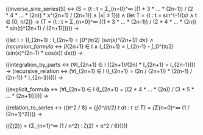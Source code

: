 ((inverse_sine_series(S) ↔ (S = {t : t = Σ_{n=0}^∞ [(1 * 3 * ... * (2n-1)) / (2 * 4 * ... * (2n)) * x^(2n+1) / (2n+1)] ∧ |x| ≤ 1})) ∧
(let T = {t : t = sin^(-1)(x) ∧ t ∈ [0, π/2]} →
(T = {t : t = Σ_{n=0}^∞ [(1 * 3 * ... * (2n-1)) / (2 * 4 * ... * (2n)) * sin(t)^(2n+1) / (2n+1)]}))) →

((let I = {I_{2n+1} : I_{2n+1} = ∫_0^(π/2) (sin(x)^(2n+1)) dx} ∧
(recursion_formula ↔ (I_{2n+1} ∈ I ∧ I_{2n+1} = I_{2n-1} - ∫_0^(π/2) (sin(x)^(2n-1) * cos(x)) dx))) →

((integration_by_parts ↔ (∀I_{2n+1} ∈ I ((2n+1)/(2n) * I_{2n+1} = I_{2n-1}))) →
(recursive_relation ↔ (∀I_{2n+1} ∈ I (I_{2n+1} = (2n / (2n+1)) * (2(n-1) / (2n-1)) * I_{2n-3})))) →

((explicit_formula ↔ (∀I_{2n+1} ∈ I (I_{2n+1} = [(2 * 4 * ... * (2n)) / (3 * 5 * ... * (2n+1))]))) →

((relation_to_series ↔ ({π^2 / 8} = {∫_0^(π/2) t dt : t ∈ T} = {Σ_{n=0}^∞ (1 / (2n+1)^2)})) →

({ζ(2)} = {Σ_{n=1}^∞ (1 / n^2) : ζ(2) = π^2 / 6}))))
